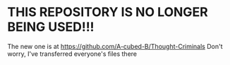 THIS REPOSITORY IS NO LONGER BEING USED!!!
====================================================
The new one is at https://github.com/A-cubed-B/Thought-Criminals
Don't worry, I've transferred everyone's files there
